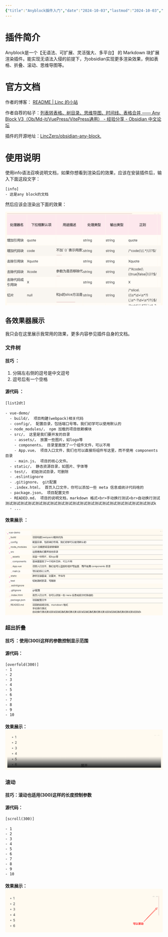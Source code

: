 ```yaml
---
{"title":"Anyblock插件入门","date":"2024-10-03","lastmod":"2024-10-03","creation date":"2024-10-03 19:33","modification date":"星期四 2024 十月3日 19:42:36","tags":["obsidian插件"],"categories":null,"alases":null,"dg-publish":true,"created":"2025-03-08T11:35","updated":"2025-04-15T22:25","dg-path":"Obsidian/Anyblock插件入门.md","permalink":"/Obsidian/Anyblock插件入门/","dgPassFrontmatter":true,"noteIcon":""}
---
```




# 插件简介

Anyblock是一个【无语法、可扩展、灵活强大、多平台】 的 Markdown 块扩展渲染插件。能实现无语法入侵的前提下，为obsidian实现更多渲染效果，例如表格、折叠、滚动、思维导图等。

# 官方文档

作者的博客： [README | Linc 的小站](https://linczero.github.io/MdNote_Public/ProductDoc/AnyBlock/README.show.html)

作者自荐的帖子：[列表转表格、树目录、思维导图、时间线、表格合并 —— Any Block V3（Ob/Md-it/VuePress/VitePress通用） - 经验分享 - Obsidian 中文论坛](https://forum-zh.obsidian.md/t/topic/38352)

插件的开源地址：[LincZero/obsidian-any-block.](https://github.com/LincZero/obsidian-any-block)


# 使用说明

使用info语法召唤说明文档，如果你想看到渲染后的效果，应该在安装插件后，输入下面这段文字：

```
[info]
- 这是any block的文档
```

然后应该会渲染出下面的效果：

![assets/Pasted image 20241003193747.png](/img/user/107-%E6%88%91%E7%9A%84%E5%88%9B%E4%BD%9C/%E6%96%87%E5%AD%97/%E5%8D%9A%E5%AE%A2%E5%8F%91%E5%B8%83/Obsidian/assets/Pasted%20image%2020241003193747.png)



## 各效果器展示

我只会在这里展示我常用的效果，更多内容参见插件自身的文档。

### 文件树

#### 技巧 ：
1. 分隔左右侧的逗号是中文逗号
2. 逗号后有一个空格

#### 源代码 ：

```
[list2dt]

- vue-demo/
  - build/， 项目构建(webpack)相关代码
  - config/， 配置目录，包括端口号等。我们初学可以使用默认的
  - node_modules/， npm 加载的项目依赖模块
  - src/， 这里是我们要开发的目录
    - assets/， 放置一些图片，如logo等
    - components， 目录里面放了一个组件文件，可以不用
    - App.vue， 项目入口文件，我们也可以直接将组件写这里，而不使用 components 目录
    - main.js， 项目的核心文件。
  - static/， 静态资源目录，如图片、字体等
  - test/， 初始测试目录，可删除
  - .eslintignore
  - .gitignore， git配置
  - .index.html， 首页入口文件，你可以添加一些 meta 信息或统计代码啥的
  - package.json， 项目配置文件
  - READED.md， 项目的说明文档，markdown 格式<br>手动换行测试<br>自动换行测试测试测试测试测试测试测试测试测试测试测试测试测试测试测试测试测试测试测试测试测试k
  - ...
```

#### 效果展示 ：
![assets/Pasted image 20241003193848.png](/img/user/107-%E6%88%91%E7%9A%84%E5%88%9B%E4%BD%9C/%E6%96%87%E5%AD%97/%E5%8D%9A%E5%AE%A2%E5%8F%91%E5%B8%83/Obsidian/assets/Pasted%20image%2020241003193848.png)



### 超出折叠

#### 技巧 ：使用(300)这样的参数控制显示范围

#### 源代码：

```
[overfold(300)]
- 1
- 2
- 3
- 4
- 5
- 6
- 7
- 8
- 9
- 10
```

#### 效果展示：![assets/Pasted image 20241003193954.png](/img/user/107-%E6%88%91%E7%9A%84%E5%88%9B%E4%BD%9C/%E6%96%87%E5%AD%97/%E5%8D%9A%E5%AE%A2%E5%8F%91%E5%B8%83/Obsidian/assets/Pasted%20image%2020241003193954.png)

### 滚动

#### 技巧：滚动也适用(300)这样的长度控制参数

#### 源代码：

```
[scroll(300)]

- 1
- 2
- 3
- 4
- 5
- 6
- 7
- 8
- 9
- 10
```


#### 效果展示：![assets/Pasted image 20241003194039.png](/img/user/107-%E6%88%91%E7%9A%84%E5%88%9B%E4%BD%9C/%E6%96%87%E5%AD%97/%E5%8D%9A%E5%AE%A2%E5%8F%91%E5%B8%83/Obsidian/assets/Pasted%20image%2020241003194039.png)
